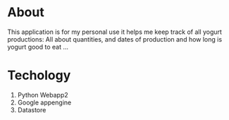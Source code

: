 # About

This application is for my personal use it helps me keep track of all yogurt productions:
All about quantities, and dates of production and how long is yogurt good to eat ...

# Techology

1. Python Webapp2 
2. Google appengine 
3. Datastore
